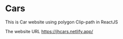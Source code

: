 # Cars
This is Car website using polygon Clip-path in ReactJS

The website URL https://jhcars.netlify.app/
